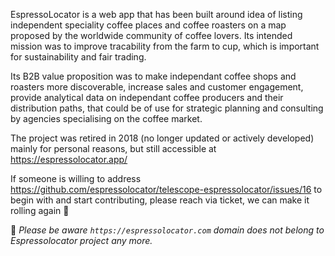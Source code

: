 EspressoLocator is a web app that has been built around idea of listing independent speciality coffee places and coffee roasters on a map proposed by the worldwide community of coffee lovers. Its intended mission was to improve tracability from the farm to cup, which is important for sustainability and fair trading.

Its B2B value proposition was to make independant coffee shops and roasters more discoverable, increase sales and customer engagement, provide analytical data on independant coffee producers and their distribution paths, that could be of use for strategic planning and consulting by agencies specialising on the coffee market.

The project was retired in 2018 (no longer updated or actively developed) mainly for personal reasons, but still accessible at https://espressolocator.app/

If someone is willing to address https://github.com/espressolocator/telescope-espressolocator/issues/16 to begin with and start contributing, please reach via ticket, we can make it rolling again 🚀

🔴 *Please be aware `https://espressolocator.com` domain does not belong to Espressolocator project any more.*

